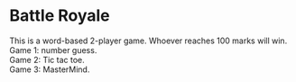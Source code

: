  # Battle Royale
 This is a word-based 2-player game. Whoever reaches 100 marks will win.  
  Game 1: number guess.   
  Game 2: Tic tac toe.    
  Game 3: MasterMind.    



